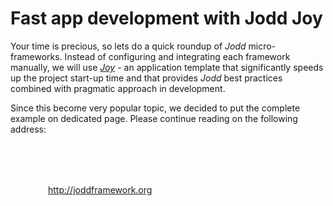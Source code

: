 # Fast app development with Jodd Joy

Your time is precious, so lets do a quick roundup of *Jodd* micro-frameworks.
Instead of configuring and integrating each framework manually, we will use
[*Joy*](/joy/) - an application template that significantly
speeds up the project start-up time and that provides *Jodd* best
practices combined with pragmatic approach in development.

Since this become very popular topic, we decided to put the complete
example on dedicated page. Please continue reading on the following address:

<div class="button button-long" style="margin: 80px 60px"><a href="http://joddframework.org">http://joddframework.org</a></div>
